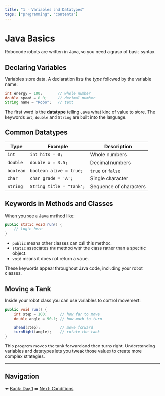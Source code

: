 ```yaml
---
title: "1 - Variables and Datatypes"
tags: ["programming", "contents"]
---
```

# Java Basics

Robocode robots are written in Java, so you need a grasp of basic syntax.

## Declaring Variables

Variables store data. A declaration lists the *type* followed by the variable name:

```java
int energy = 100;       // whole number
double speed = 8.0;     // decimal number
String name = "Robo";   // text
```

The first word is the **datatype** telling Java what kind of value to store. The keywords `int`, `double` and `String` are built into the language.

## Common Datatypes

| Type    | Example           | Description                      |
|---------|------------------|----------------------------------|
| `int`   | `int hits = 0;`   | Whole numbers
| `double`| `double x = 3.5;` | Decimal numbers
| `boolean` | `boolean alive = true;` | `true` or `false`
| `char`  | `char grade = 'A';` | Single character
| `String`| `String title = "Tank";` | Sequence of characters

## Keywords in Methods and Classes

When you see a Java method like:

```java
public static void run() {
    // logic here
}
```

- `public` means other classes can call this method.
- `static` associates the method with the class rather than a specific object.
- `void` means it does not return a value.

These keywords appear throughout Java code, including your robot classes.

## Moving a Tank

Inside your robot class you can use variables to control movement:

```java
public void run() {
    int step = 100;      // how far to move
    double angle = 90.0; // how much to turn

    ahead(step);         // move forward
    turnRight(angle);    // rotate the tank
}
```

This program moves the tank forward and then turns right. Understanding variables and datatypes lets you tweak those values to create more complex strategies.

---

## Navigation

⬅️ [Back: Day 1](/robocode/Day-1/03_hello_world)
➡️ [Next: Conditions](/robocode/Day-2/01_conditions)
